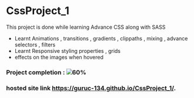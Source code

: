 # CssProject_1
This project is done while learning
Advance CSS along with SASS
- Learnt Animations , transitions , gradients , clippaths , mixing , advance selectors , filters
- Learnt Responsive styling properties , grids
- effects on the images when hovered

### Project completion : ![60%](https://progress-bar.dev/60)
### hosted site link https://guruc-134.github.io/CssProject_1/.
